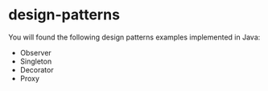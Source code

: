 # design-patterns
You will found the following design patterns examples implemented in Java:
- Observer
- Singleton
- Decorator
- Proxy